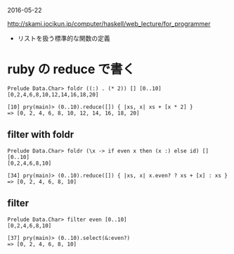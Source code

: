 2016-05-22

http://skami.iocikun.jp/computer/haskell/web_lecture/for_programmer
- リストを扱う標準的な関数の定義

# ruby の reduce で書く

```
Prelude Data.Char> foldr ((:) . (* 2)) [] [0..10]
[0,2,4,6,8,10,12,14,16,18,20]
```

```
[10] pry(main)> (0..10).reduce([]) { |xs, x| xs + [x * 2] }
=> [0, 2, 4, 6, 8, 10, 12, 14, 16, 18, 20]
```

## filter with foldr

```
Prelude Data.Char> foldr (\x -> if even x then (x :) else id) [] [0..10]
[0,2,4,6,8,10]
```

```
[34] pry(main)> (0..10).reduce([]) { |xs, x| x.even? ? xs + [x] : xs }
=> [0, 2, 4, 6, 8, 10]
```

## filter

```
Prelude Data.Char> filter even [0..10]
[0,2,4,6,8,10]
```

```
[37] pry(main)> (0..10).select(&:even?)
=> [0, 2, 4, 6, 8, 10]
```

